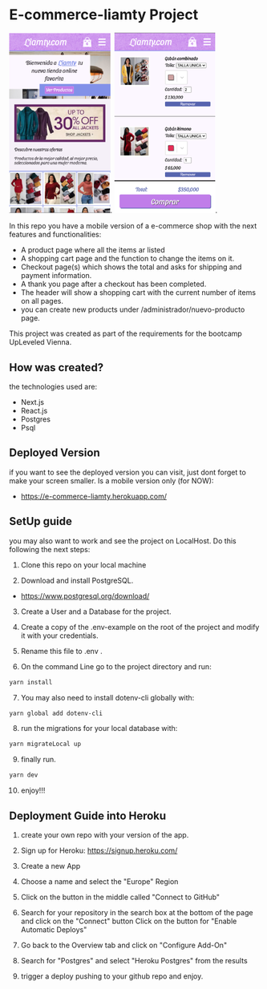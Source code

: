 # E-commerce-liamty Project

<img src="./public/screenshots/home.png" width="40%">.
<img src="./public/screenshots/cart.png" width="40%">.

In this repo you have a mobile version of a e-commerce shop with the next features and functionalities:

- A product page where all the items ar listed
- A shopping cart page and the function to change the items on it.
- Checkout page(s) which shows the total and asks for shipping and payment information.
- A thank you page after a checkout has been completed.
- The header will show a shopping cart with the current number of items on all pages.
- you can create new products under /administrador/nuevo-producto page.

This project was created as part of the requirements for the bootcamp UpLeveled Vienna.

## How was created?

the technologies used are:

- Next.js
- React.js
- Postgres
- Psql

## Deployed Version

if you want to see the deployed version you can visit, just dont forget to make your screen smaller. Is a mobile version only (for NOW):

- https://e-commerce-liamty.herokuapp.com/

## SetUp guide

you may also want to work and see the project on LocalHost. Do this following the next steps:

1. Clone this repo on your local machine

2. Download and install PostgreSQL.

- https://www.postgresql.org/download/

3. Create a User and a Database for the project.

4. Create a copy of the .env-example on the root of the project and modify it with your credentials.
5. Rename this file to .env .
6. On the command Line go to the project directory and run:

```bash
yarn install
```

7. You may also need to install dotenv-cli globally with:

```bash
yarn global add dotenv-cli
```

8. run the migrations for your local database with:

```bash
yarn migrateLocal up
```

9. finally run.

```bash
yarn dev
```

10. enjoy!!!

## Deployment Guide into Heroku

1. create your own repo with your version of the app.

2. Sign up for Heroku: https://signup.heroku.com/
3. Create a new App
4. Choose a name and select the "Europe" Region
5. Click on the button in the middle called "Connect to GitHub"
6. Search for your repository in the search box at the bottom of the page and click on the "Connect" button
   Click on the button for "Enable Automatic Deploys"
7. Go back to the Overview tab and click on "Configure Add-On"
8. Search for "Postgres" and select "Heroku Postgres" from the results
9. trigger a deploy pushing to your github repo and enjoy.
